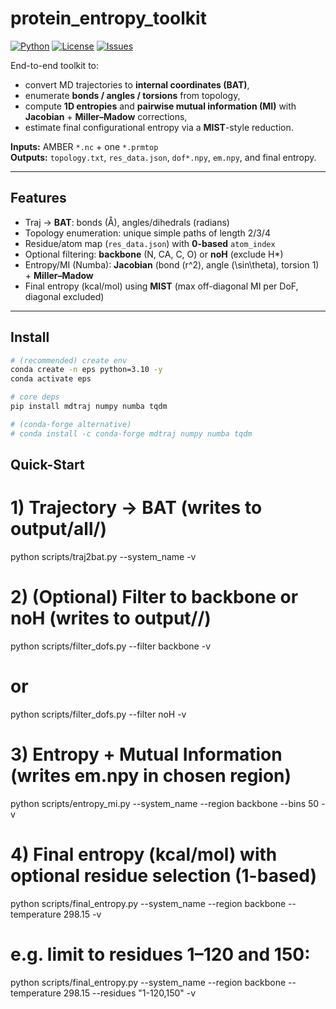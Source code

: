 # protein_entropy_toolkit

[![Python](https://img.shields.io/badge/python-3.9%2B-blue.svg)](https://www.python.org/)
[![License](https://img.shields.io/badge/License-MIT-green.svg)](#license)
[![Issues](https://img.shields.io/github/issues-raw/USER/traj2bat-entropy.svg)](../../issues)

End-to-end toolkit to:
- convert MD trajectories to **internal coordinates (BAT)**,
- enumerate **bonds / angles / torsions** from topology,
- compute **1D entropies** and **pairwise mutual information (MI)** with **Jacobian** + **Miller–Madow** corrections,
- estimate final configurational entropy via a **MIST**-style reduction.

**Inputs:** AMBER `*.nc` + one `*.prmtop`  
**Outputs:** `topology.txt`, `res_data.json`, `dof*.npy`, `em.npy`, and final entropy.

---

## Features
- Traj → **BAT**: bonds (Å), angles/dihedrals (radians)
- Topology enumeration: unique simple paths of length 2/3/4
- Residue/atom map (`res_data.json`) with **0-based** `atom_index`
- Optional filtering: **backbone** (N, CA, C, O) or **noH** (exclude H*)
- Entropy/MI (Numba): **Jacobian** (bond \(r^2\), angle \(\sin\theta\), torsion 1) + **Miller–Madow**
- Final entropy (kcal/mol) using **MIST** (max off-diagonal MI per DoF, diagonal excluded)

---

## Install

```bash
# (recommended) create env
conda create -n eps python=3.10 -y
conda activate eps

# core deps
pip install mdtraj numpy numba tqdm

# (conda-forge alternative)
# conda install -c conda-forge mdtraj numpy numba tqdm
```
## Quick-Start

# 1) Trajectory → BAT (writes to output/all/<SYSTEM>)
python scripts/traj2bat.py --system_name <SYSTEM> -v

# 2) (Optional) Filter to backbone or noH (writes to output/<MODE>/<SYSTEM>)
python scripts/filter_dofs.py <SYSTEM> --filter backbone -v
# or
python scripts/filter_dofs.py <SYSTEM> --filter noH -v

# 3) Entropy + Mutual Information (writes em.npy in chosen region)
python scripts/entropy_mi.py --system_name <SYSTEM> --region backbone --bins 50 -v

# 4) Final entropy (kcal/mol) with optional residue selection (1-based)
python scripts/final_entropy.py --system_name <SYSTEM> --region backbone --temperature 298.15 -v
# e.g. limit to residues 1–120 and 150:
python scripts/final_entropy.py --system_name <SYSTEM> --region backbone --temperature 298.15 --residues "1-120,150" -v
